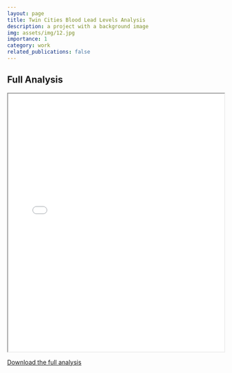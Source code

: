 ```yaml
---
layout: page
title: Twin Cities Blood Lead Levels Analysis
description: a project with a background image
img: assets/img/12.jpg
importance: 1
category: work
related_publications: false
---
```


## Full Analysis

<iframe src="assets/pdf/CorrelatedData.pdf" width="100%" height="600px"></iframe>

[Download the full analysis](assets/pdf/CorrelatedData.pdf)
